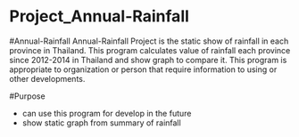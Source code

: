 # Project_Annual-Rainfall

#Annual-Rainfall
  Annual-Rainfall Project is the static show of rainfall in each province in Thailand. This program calculates value of rainfall each province since 2012-2014 in Thailand and show graph to compare it. This program is appropriate to organization or person that require information to using or other developments.

#Purpose
  - can use this program for develop in the future
  - show static graph from summary of rainfall
